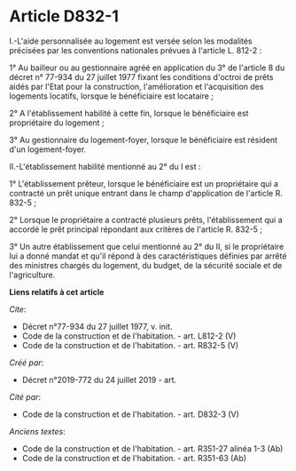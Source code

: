 # Article D832-1

I.-L'aide personnalisée au logement est versée selon les modalités précisées par les conventions nationales prévues à
l'article L. 812-2 : 

1° Au bailleur ou au gestionnaire agréé en application du 3° de l'article 8 du décret n° 77-934 du 27 juillet 1977 fixant les
conditions d'octroi de prêts aidés par l'Etat pour la construction, l'amélioration et l'acquisition des logements locatifs,
lorsque le bénéficiaire est locataire ; 

2° A l'établissement habilité à cette fin, lorsque le bénéficiaire est propriétaire du logement ; 

3° Au gestionnaire du logement-foyer, lorsque le bénéficiaire est résident d'un logement-foyer. 

II.-L'établissement habilité mentionné au 2° du I est : 

1° L'établissement prêteur, lorsque le bénéficiaire est un propriétaire qui a contracté un prêt unique entrant dans le champ
d'application de l'article R. 832-5 ; 

2° Lorsque le propriétaire a contracté plusieurs prêts, l'établissement qui a accordé le prêt principal répondant aux
critères de l'article R. 832-5 ; 

3° Un autre établissement que celui mentionné au 2° du II, si le propriétaire lui a donné mandat et qu'il répond à des
caractéristiques définies par arrêté des ministres chargés du logement, du budget, de la sécurité sociale et de
l'agriculture.

**Liens relatifs à cet article**

_Cite_:

  - Décret n°77-934 du 27 juillet 1977, v. init.
  - Code de la construction et de l'habitation. - art. L812-2 (V)
  - Code de la construction et de l'habitation. - art. R832-5 (V)

_Créé par_:

  - Décret n°2019-772 du 24 juillet 2019 - art.

_Cité par_:

  - Code de la construction et de l'habitation. - art. D832-3 (V)

_Anciens textes_:

  - Code de la construction et de l'habitation. - art. R351-27 alinéa 1-3 (Ab)
  - Code de la construction et de l'habitation. - art. R351-63 (Ab)
